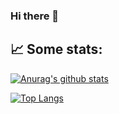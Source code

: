 ### Hi there 👋

<!--
**M4rlus/M4rlus** is a ✨ _special_ ✨ repository because its `README.md` (this file) appears on your GitHub profile.

Here are some ideas to get you started:

- 🔭 I’m currently working on Discord Bots
- 🌱 I’m currently learning Java
- 💬 Ask me about Javascript
- 📫 How to reach me: over Discord M4rlus#0001
-->

## 📈 Some stats:
[![Anurag's github stats](https://github-readme-stats.vercel.app/api?username=M4rlus&count_private=true&show_icons=true&theme=radical)](https://github.com/M4rlus)

[![Top Langs](https://github-readme-stats.vercel.app/api/top-langs/?username=M4rlus&layout=compact&show_icons=true&theme=radical)](https://github.com/M4rlus)
